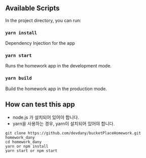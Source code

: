 ## Available Scripts

In the project directory, you can run:

### `yarn install`

Dependency Injection for the app

### `yarn start`

Runs the homework app in the development mode.

### `yarn build`

Build the homework app in the production mode.


## How can test this app
* node.js 가 설치되어 있어야 합니다.
* yarn을 사용하는 경우, yarn이 설치되어 있어야 합니다.
```
git clone https://github.com/devdany/bucketPlaceHomework.git homework_dany
cd homework_dany
yarn or npm install
yarn start or npm start
```